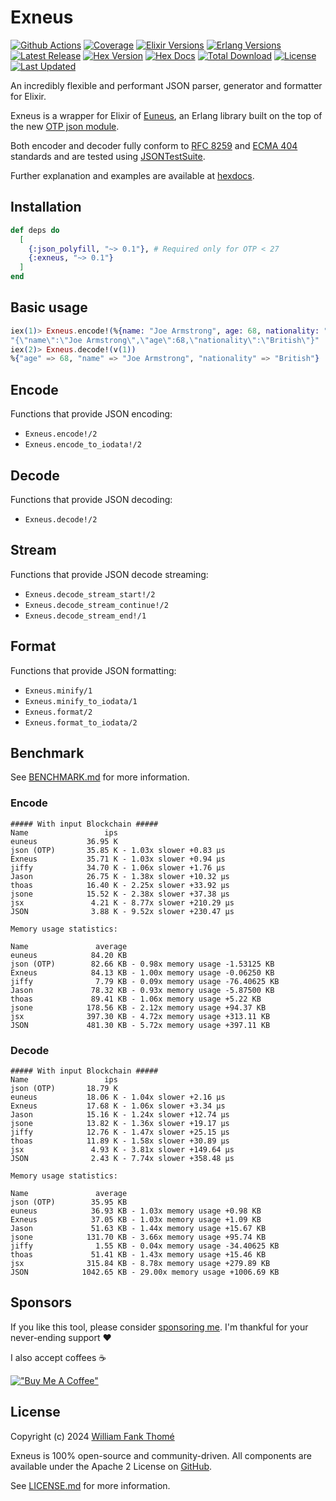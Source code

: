 # Exneus

[![Github Actions](https://github.com/williamthome/exneus/workflows/CI/badge.svg)](https://github.com/williamthome/exneus/actions)
[![Coverage](https://raw.githubusercontent.com/cicirello/jacoco-badge-generator/main/tests/100.svg)](https://github.com/williamthome/exneus/actions/workflows/ci.yml)
[![Elixir Versions](https://img.shields.io/badge/Elixir%2F-12%2B-purple?style=flat-square)](https://elixir-lang.org/)
[![Erlang Versions](https://img.shields.io/badge/Erlang%2FOTP-24%2B-green?style=flat-square)](http://www.erlang.org)
[![Latest Release](https://img.shields.io/github/release/williamthome/exneus.svg?style=flat-square)](https://github.com/williamthome/exneus/releases/latest)
[![Hex Version](https://img.shields.io/hexpm/v/exneus.svg)](https://hex.pm/packages/exneus)
[![Hex Docs](https://img.shields.io/badge/hex-docs-lightgreen.svg)](https://hexdocs.pm/exneus/)
[![Total Download](https://img.shields.io/hexpm/dt/exneus.svg)](https://hex.pm/packages/exneus)
[![License](https://img.shields.io/hexpm/l/exneus.svg)](https://github.com/williamthome/exneus/blob/main/LICENSE)
[![Last Updated](https://img.shields.io/github/last-commit/williamthome/exneus.svg)](https://github.com/williamthome/exneus/commits/main)

An incredibly flexible and performant JSON parser, generator and formatter for Elixir.

Exneus is a wrapper for Elixir of [Euneus](https://github.com/williamthome/euneus),
an Erlang library built on the top of the new [OTP json module](https://erlang.org/documentation/doc-15.0-rc3/lib/stdlib-6.0/doc/html/json.html).

Both encoder and decoder fully conform to [RFC 8259](https://datatracker.ietf.org/doc/html/rfc8259)
and [ECMA 404](https://ecma-international.org/publications-and-standards/standards/ecma-404/) standards
and are tested using [JSONTestSuite](https://github.com/nst/JSONTestSuite).

Further explanation and examples are available at [hexdocs](https://hexdocs.pm/exneus).

## Installation

```elixir
def deps do
  [
    {:json_polyfill, "~> 0.1"}, # Required only for OTP < 27
    {:exneus, "~> 0.1"}
  ]
end
```

## Basic usage

```elixir
iex(1)> Exneus.encode!(%{name: "Joe Armstrong", age: 68, nationality: "British"})
"{\"name\":\"Joe Armstrong\",\"age\":68,\"nationality\":\"British\"}"
iex(2)> Exneus.decode!(v(1))
%{"age" => 68, "name" => "Joe Armstrong", "nationality" => "British"}
```

## Encode

Functions that provide JSON encoding:

- `Exneus.encode!/2`
- `Exneus.encode_to_iodata!/2`

## Decode

Functions that provide JSON decoding:

- `Exneus.decode!/2`

## Stream

Functions that provide JSON decode streaming:

- `Exneus.decode_stream_start!/2`
- `Exneus.decode_stream_continue!/2`
- `Exneus.decode_stream_end!/1`

## Format

Functions that provide JSON formatting:

- `Exneus.minify/1`
- `Exneus.minify_to_iodata/1`
- `Exneus.format/2`
- `Exneus.format_to_iodata/2`

## Benchmark

See [BENCHMARK.md](/benchmark/BENCHMARK.md) for more information.

### Encode

```console
##### With input Blockchain #####
Name                 ips
euneus           36.95 K
json (OTP)       35.85 K - 1.03x slower +0.83 μs
Exneus           35.71 K - 1.03x slower +0.94 μs
jiffy            34.70 K - 1.06x slower +1.76 μs
Jason            26.75 K - 1.38x slower +10.32 μs
thoas            16.40 K - 2.25x slower +33.92 μs
jsone            15.52 K - 2.38x slower +37.38 μs
jsx               4.21 K - 8.77x slower +210.29 μs
JSON              3.88 K - 9.52x slower +230.47 μs

Memory usage statistics:

Name               average
euneus            84.20 KB
json (OTP)        82.66 KB - 0.98x memory usage -1.53125 KB
Exneus            84.13 KB - 1.00x memory usage -0.06250 KB
jiffy              7.79 KB - 0.09x memory usage -76.40625 KB
Jason             78.32 KB - 0.93x memory usage -5.87500 KB
thoas             89.41 KB - 1.06x memory usage +5.22 KB
jsone            178.56 KB - 2.12x memory usage +94.37 KB
jsx              397.30 KB - 4.72x memory usage +313.11 KB
JSON             481.30 KB - 5.72x memory usage +397.11 KB
```

### Decode

```console
##### With input Blockchain #####
Name                 ips
json (OTP)       18.79 K
euneus           18.06 K - 1.04x slower +2.16 μs
Exneus           17.68 K - 1.06x slower +3.34 μs
Jason            15.16 K - 1.24x slower +12.74 μs
jsone            13.82 K - 1.36x slower +19.17 μs
jiffy            12.76 K - 1.47x slower +25.15 μs
thoas            11.89 K - 1.58x slower +30.89 μs
jsx               4.93 K - 3.81x slower +149.64 μs
JSON              2.43 K - 7.74x slower +358.48 μs

Memory usage statistics:

Name               average
json (OTP)        35.95 KB
euneus            36.93 KB - 1.03x memory usage +0.98 KB
Exneus            37.05 KB - 1.03x memory usage +1.09 KB
Jason             51.63 KB - 1.44x memory usage +15.67 KB
jsone            131.70 KB - 3.66x memory usage +95.74 KB
jiffy              1.55 KB - 0.04x memory usage -34.40625 KB
thoas             51.41 KB - 1.43x memory usage +15.46 KB
jsx              315.84 KB - 8.78x memory usage +279.89 KB
JSON            1042.65 KB - 29.00x memory usage +1006.69 KB
```

## Sponsors

If you like this tool, please consider [sponsoring me](https://github.com/sponsors/williamthome).
I'm thankful for your never-ending support :heart:

I also accept coffees :coffee:

[!["Buy Me A Coffee"](https://www.buymeacoffee.com/assets/img/custom_images/orange_img.png)](https://www.buymeacoffee.com/williamthome)

## License

Copyright (c) 2024 [William Fank Thomé](https://github.com/williamthome)

Exneus is 100% open-source and community-driven. All components are
available under the Apache 2 License on [GitHub](https://github.com/williamthome/exneus).

See [LICENSE.md](LICENSE.md) for more information.

